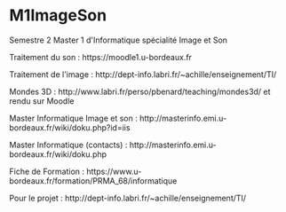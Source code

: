 # M1ImageSon
Semestre 2 Master 1 d'Informatique spécialité Image et Son

<p>Traitement du son : https://moodle1.u-bordeaux.fr</p>
<p>Traitement de l'image : http://dept-info.labri.fr/~achille/enseignement/TI/</p>
<p>Mondes 3D : http://www.labri.fr/perso/pbenard/teaching/mondes3d/ et rendu sur Moodle</p>
<p>Master Informatique Image et son : http://masterinfo.emi.u-bordeaux.fr/wiki/doku.php?id=iis</p>
<p>Master Informatique (contacts) : http://masterinfo.emi.u-bordeaux.fr/wiki/doku.php</p>
<p>Fiche de Formation : https://www.u-bordeaux.fr/formation/PRMA_68/informatique</p>

<p>Pour le projet :
http://dept-info.labri.fr/~achille/enseignement/TI/
</p>
